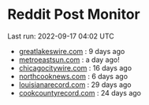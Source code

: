 # Reddit Post Monitor

Last run: 2022-09-17 04:02 UTC

- [greatlakeswire.com](https://www.reddit.com/domain/greatlakeswire.com) : 9 days ago
- [metroeastsun.com](https://www.reddit.com/domain/metroeastsun.com) : a day ago!
- [chicagocitywire.com](https://www.reddit.com/domain/chicagocitywire.com) : 16 days ago
- [northcooknews.com](https://www.reddit.com/domain/northcooknews.com) : 6 days ago
- [louisianarecord.com](https://www.reddit.com/domain/louisianarecord.com) : 29 days ago
- [cookcountyrecord.com](https://www.reddit.com/domain/cookcountyrecord.com) : 24 days ago
